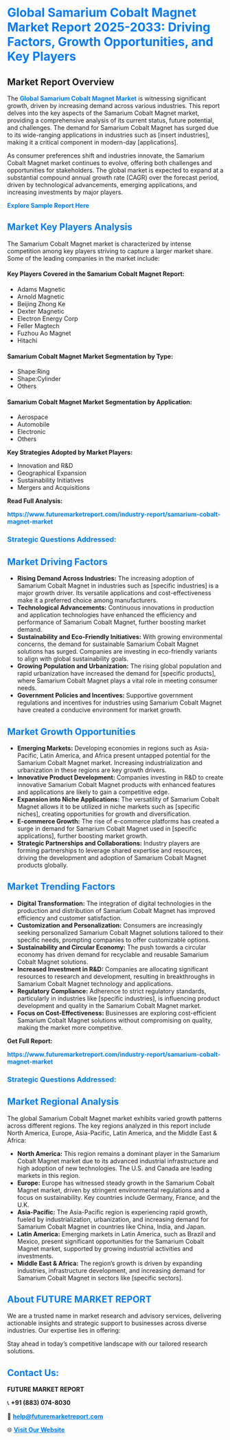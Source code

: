 <h1 style="color: #007BFF;">Global Samarium Cobalt Magnet Market Report 2025-2033: Driving Factors, Growth Opportunities, and Key Players</h1>

<section id="overview">
<h2>Market Report Overview</h2>
<p>The <a href="https://www.futuremarketreport.com/industry-report/samarium-cobalt-magnet-market" style="color: #007BFF; text-decoration: none;"><strong>Global Samarium Cobalt Magnet Market</strong></a> is witnessing significant growth, driven by increasing demand across various industries. This report delves into the key aspects of the Samarium Cobalt Magnet market, providing a comprehensive analysis of its current status, future potential, and challenges. The demand for Samarium Cobalt Magnet has surged due to its wide-ranging applications in industries such as [insert industries], making it a critical component in modern-day [applications].</p>
<p>As consumer preferences shift and industries innovate, the Samarium Cobalt Magnet market continues to evolve, offering both challenges and opportunities for stakeholders. The global market is expected to expand at a substantial compound annual growth rate (CAGR) over the forecast period, driven by technological advancements, emerging applications, and increasing investments by major players.</p>
</section>

<section id="overview">
<p><a href="https://www.futuremarketreport.com/request-sample/reportId=82896" style="color: #007BFF; text-decoration: none;"><strong>Explore Sample Report Here</strong></a></p>
</section>

<section id="key-players">
<h2 style="color: #007BFF;">Market Key Players Analysis</h2>
<p>The Samarium Cobalt Magnet market is characterized by intense competition among key players striving to capture a larger market share. Some of the leading companies in the market include:</p>
<h4>Key Players Covered in the Samarium Cobalt Magnet Report:</h4>
<ul><li>Adams Magnetic</li><li>Arnold Magnetic</li><li>Beijing Zhong Ke</li><li>Dexter Magnetic</li><li>Electron Energy Corp</li><li>Feller Magtech</li><li>Fuzhou Ao Magnet</li><li>Hitachi</li></ul>
<h4>Samarium Cobalt Magnet Market Segmentation by Type:</h4>
<ul><li>Shape:Ring</li><li>Shape:Cylinder</li><li>Others</li></ul>

<h4>Samarium Cobalt Magnet Market Segmentation by Application:</h4>
<ul><li>Aerospace</li><li>Automobile</li><li>Electronic</li><li>Others</li></ul>
<p><strong>Key Strategies Adopted by Market Players:</strong></p>
<ul>
<li>Innovation and R&D</li>
<li>Geographical Expansion</li>
<li>Sustainability Initiatives</li>
<li>Mergers and Acquisitions</li>
</ul>
</section>

<section>
<p><strong>Read Full Analysis: </strong></p><a href="https://www.futuremarketreport.com/industry-report/samarium-cobalt-magnet-market" style="color: #007BFF; text-decoration: none;"><strong>https://www.futuremarketreport.com/industry-report/samarium-cobalt-magnet-market</strong></a>
<h3 style="color: #007BFF;">Strategic Questions Addressed:</h3>
</section>

<section id="driving-factors">
<h2 style="color: #007BFF;">Market Driving Factors</h2>
<ul>
<li><strong>Rising Demand Across Industries:</strong> The increasing adoption of Samarium Cobalt Magnet in industries such as [specific industries] is a major growth driver. Its versatile applications and cost-effectiveness make it a preferred choice among manufacturers.</li>
<li><strong>Technological Advancements:</strong> Continuous innovations in production and application technologies have enhanced the efficiency and performance of Samarium Cobalt Magnet, further boosting market demand.</li>
<li><strong>Sustainability and Eco-Friendly Initiatives:</strong> With growing environmental concerns, the demand for sustainable Samarium Cobalt Magnet solutions has surged. Companies are investing in eco-friendly variants to align with global sustainability goals.</li>
<li><strong>Growing Population and Urbanization:</strong> The rising global population and rapid urbanization have increased the demand for [specific products], where Samarium Cobalt Magnet plays a vital role in meeting consumer needs.</li>
<li><strong>Government Policies and Incentives:</strong> Supportive government regulations and incentives for industries using Samarium Cobalt Magnet have created a conducive environment for market growth.</li>
</ul>
</section>

<section id="growth-opportunities">
<h2 style="color: #007BFF;">Market Growth Opportunities</h2>
<ul>
<li><strong>Emerging Markets:</strong> Developing economies in regions such as Asia-Pacific, Latin America, and Africa present untapped potential for the Samarium Cobalt Magnet market. Increasing industrialization and urbanization in these regions are key growth drivers.</li>
<li><strong>Innovative Product Development:</strong> Companies investing in R&D to create innovative Samarium Cobalt Magnet products with enhanced features and applications are likely to gain a competitive edge.</li>
<li><strong>Expansion into Niche Applications:</strong> The versatility of Samarium Cobalt Magnet allows it to be utilized in niche markets such as [specific niches], creating opportunities for growth and diversification.</li>
<li><strong>E-commerce Growth:</strong> The rise of e-commerce platforms has created a surge in demand for Samarium Cobalt Magnet used in [specific applications], further boosting market growth.</li>
<li><strong>Strategic Partnerships and Collaborations:</strong> Industry players are forming partnerships to leverage shared expertise and resources, driving the development and adoption of Samarium Cobalt Magnet products globally.</li>
</ul>
</section>

<section id="trending-factors">
<h2 style="color: #007BFF;">Market Trending Factors</h2>
<ul>
<li><strong>Digital Transformation:</strong> The integration of digital technologies in the production and distribution of Samarium Cobalt Magnet has improved efficiency and customer satisfaction.</li>
<li><strong>Customization and Personalization:</strong> Consumers are increasingly seeking personalized Samarium Cobalt Magnet solutions tailored to their specific needs, prompting companies to offer customizable options.</li>
<li><strong>Sustainability and Circular Economy:</strong> The push towards a circular economy has driven demand for recyclable and reusable Samarium Cobalt Magnet solutions.</li>
<li><strong>Increased Investment in R&D:</strong> Companies are allocating significant resources to research and development, resulting in breakthroughs in Samarium Cobalt Magnet technology and applications.</li>
<li><strong>Regulatory Compliance:</strong> Adherence to strict regulatory standards, particularly in industries like [specific industries], is influencing product development and quality in the Samarium Cobalt Magnet market.</li>
<li><strong>Focus on Cost-Effectiveness:</strong> Businesses are exploring cost-efficient Samarium Cobalt Magnet solutions without compromising on quality, making the market more competitive.</li>
</ul>
</section>

<section>
<p><strong>Get Full Report: </strong></p><a href="https://www.futuremarketreport.com/industry-report/samarium-cobalt-magnet-market" style="color: #007BFF; text-decoration: none;"><strong>https://www.futuremarketreport.com/industry-report/samarium-cobalt-magnet-market</strong></a>
<h3 style="color: #007BFF;">Strategic Questions Addressed:</h3>
</section>


<section id="regional-analysis">
<h2 style="color: #007BFF;">Market Regional Analysis</h2>
<p>The global Samarium Cobalt Magnet market exhibits varied growth patterns across different regions. The key regions analyzed in this report include North America, Europe, Asia-Pacific, Latin America, and the Middle East & Africa:</p>
<ul>
<li><strong>North America:</strong> This region remains a dominant player in the Samarium Cobalt Magnet market due to its advanced industrial infrastructure and high adoption of new technologies. The U.S. and Canada are leading markets in this region.</li>
<li><strong>Europe:</strong> Europe has witnessed steady growth in the Samarium Cobalt Magnet market, driven by stringent environmental regulations and a focus on sustainability. Key countries include Germany, France, and the U.K.</li>
<li><strong>Asia-Pacific:</strong> The Asia-Pacific region is experiencing rapid growth, fueled by industrialization, urbanization, and increasing demand for Samarium Cobalt Magnet in countries like China, India, and Japan.</li>
<li><strong>Latin America:</strong> Emerging markets in Latin America, such as Brazil and Mexico, present significant opportunities for the Samarium Cobalt Magnet market, supported by growing industrial activities and investments.</li>
<li><strong>Middle East & Africa:</strong> The region’s growth is driven by expanding industries, infrastructure development, and increasing demand for Samarium Cobalt Magnet in sectors like [specific sectors].</li>
</ul>
</section>

<footer>
<h2 style="color: #007BFF;">About FUTURE MARKET REPORT</h2>
<p>We are a trusted name in market research and advisory services, delivering actionable insights and strategic support to businesses across diverse industries. Our expertise lies in offering:</p>

<p>Stay ahead in today’s competitive landscape with our tailored research solutions.</p>

<h2 style="color: #007BFF;">Contact Us:</h2>
<p><strong>FUTURE MARKET REPORT</strong></p>
<p>📞 <strong>+91 (883) 074-8030</strong></p>
<p>📧 <strong><a href="mailto:help@futuremarketreport.com" style="color: #007BFF;">help@futuremarketreport.com</a></strong></p>
<p>🌐 <strong><a href="https://www.futuremarketreport.com/" style="color: #007BFF;">Visit Our Website</a></strong></p>
</footer>